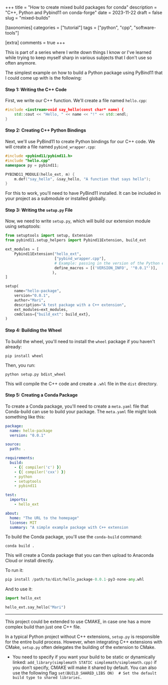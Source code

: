 +++
title = "How to create mixed build packages for conda"
description = "C++, Python and Pybind11 on conda-forge"
date = 2023-11-22
draft = false
slug = "mixed-builds"

[taxonomies]
categories = ["tutorial"]
tags = ["python", "cpp", "software-tools"]

[extra]
comments = true
+++

This is part of a series where I write down things I know or I've learned while trying to keep myself sharp in various subjects that I don't use so often anymore.

The simplest example on how to build a Python package using PyBind11 that I could come up with is the following:

#### Step 1: Writing the C++ Code

First, we write our C++ function. We'll create a file named `hello.cpp`:

```cpp
#include <iostream>void say_hello(const char* name) {
    std::cout << "Hello, " << name << "!" << std::endl;
}
```

#### Step 2: Creating C++ Python Bindings

Next, we'll use PyBind11 to create Python bindings for our C++ code. We will create a file named `pybind_wrapper.cpp`:

```cpp
#include <pybind11/pybind11.h>
#include "hello.cpp"
namespace py = pybind11;

PYBIND11_MODULE(hello_ext, m) {
    m.def("say_hello", &say_hello, "A function that says hello");
}
```

For this to work, you'll need to have PyBind11 installed. It can be included in your project as a submodule or installed globally.

#### Step 3: Writing the `setup.py` File

Now, we need to write `setup.py`, which will build our extension module using setuptools:

```python
from setuptools import setup, Extension
from pybind11.setup_helpers import Pybind11Extension, build_ext

ext_modules = [
    Pybind11Extension("hello_ext",
                      ["pybind_wrapper.cpp"],
                      # Example: passing in the version of the Python extension
                      define_macros = [('VERSION_INFO', '"0.0.1"')],
                     ),
]

setup(
    name="hello-package",
    version="0.0.1",
    author="Mari",
    description="A test package with a C++ extension",
    ext_modules=ext_modules,
    cmdclass={"build_ext": build_ext},
)
```

#### Step 4: Building the Wheel

To build the wheel, you'll need to install the `wheel` package if you haven't already:

```
pip install wheel
```

Then, you run:

```
python setup.py bdist_wheel
```

This will compile the C++ code and create a `.whl` file in the `dist` directory.

#### Step 5: Creating a Conda Package

To create a Conda package, you'll need to create a `meta.yaml` file that Conda-build can use to build your package. The `meta.yaml` file might look something like this:

```yaml
package:
  name: hello-package
  version: "0.0.1"

source:
  path: .

requirements:
  build:
    - {{ compiler('c') }}
    - {{ compiler('cxx') }}
    - python
    - setuptools
    - pybind11

test:
  imports:
    - hello_ext

about:
  home: "The URL to the homepage"
  license: MIT
  summary: "A simple example package with C++ extension
```

To build the Conda package, you'll use the `conda-build` command:

```
conda build .
```

This will create a Conda package that you can then upload to Anaconda Cloud or install directly.

To run it:

```python
pip install /path/to/dist/hello_package-0.0.1-py3-none-any.whl
```

And to use it:

```python
import hello_ext

hello_ext.say_hello("Mari")
```

---

This project could be extended to use CMAKE, in case one has a more complex build than just one C++ file.

In a typical Python project without C++ extensions, `setup.py` is responsible for the entire build process. However, when integrating C++ extensions with CMake, `setup.py` often delegates the building of the extension to CMake.

- You need to specify if you want your build to be static or dynamically linked: `add_library(simplemath STATIC simplemath/simplemath.cpp)` if you don’t specify, CMAKE will make it shared by default. You can also use the following flag `set(BUILD_SHARED_LIBS ON)  # Set the default build type to shared libraries.`